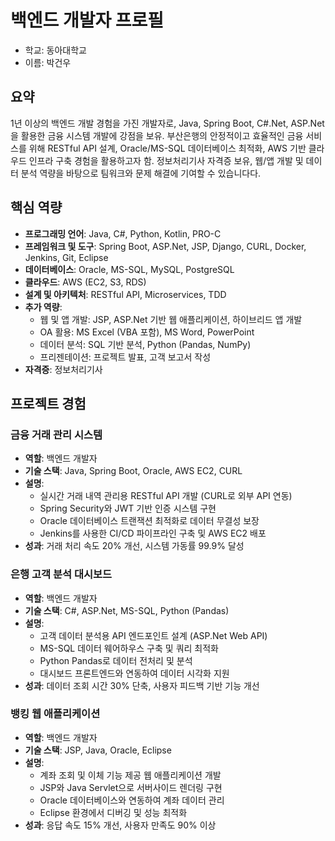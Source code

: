 # 백엔드 개발자 프로필
- 학교: 동아대학교
- 이름: 박건우

## 요약

1년 이상의 백엔드 개발 경험을 가진 개발자로, Java, Spring Boot, C#.Net, ASP.Net을 활용한 금융 시스템 개발에 강점을 보유. 부산은행의 안정적이고 효율적인 금융 서비스를 위해 RESTful API 설계, Oracle/MS-SQL 데이터베이스 최적화, AWS 기반 클라우드 인프라 구축 경험을 활용하고자 함. 정보처리기사 자격증 보유, 웹/앱 개발 및 데이터 분석 역량을 바탕으로 팀워크와 문제 해결에 기여할 수 있습니다다.

## 핵심 역량

- **프로그래밍 언어**: Java, C#, Python, Kotlin, PRO-C
- **프레임워크 및 도구**: Spring Boot, ASP.Net, JSP, Django, CURL, Docker, Jenkins, Git, Eclipse
- **데이터베이스**: Oracle, MS-SQL, MySQL, PostgreSQL
- **클라우드**: AWS (EC2, S3, RDS)
- **설계 및 아키텍처**: RESTful API, Microservices, TDD
- **추가 역량**:
  - 웹 및 앱 개발: JSP, ASP.Net 기반 웹 애플리케이션, 하이브리드 앱 개발
  - OA 활용: MS Excel (VBA 포함), MS Word, PowerPoint
  - 데이터 분석: SQL 기반 분석, Python (Pandas, NumPy)
  - 프리젠테이션: 프로젝트 발표, 고객 보고서 작성
- **자격증**: 정보처리기사 

## 프로젝트 경험

### 금융 거래 관리 시스템 

- **역할**: 백엔드 개발자
- **기술 스택**: Java, Spring Boot, Oracle, AWS EC2, CURL
- **설명**:
  - 실시간 거래 내역 관리용 RESTful API 개발 (CURL로 외부 API 연동)
  - Spring Security와 JWT 기반 인증 시스템 구현
  - Oracle 데이터베이스 트랜잭션 최적화로 데이터 무결성 보장
  - Jenkins를 사용한 CI/CD 파이프라인 구축 및 AWS EC2 배포
- **성과**: 거래 처리 속도 20% 개선, 시스템 가동률 99.9% 달성

### 은행 고객 분석 대시보드 

- **역할**: 백엔드 개발자
- **기술 스택**: C#, ASP.Net, MS-SQL, Python (Pandas)
- **설명**:
  - 고객 데이터 분석용 API 엔드포인트 설계 (ASP.Net Web API)
  - MS-SQL 데이터 웨어하우스 구축 및 쿼리 최적화
  - Python Pandas로 데이터 전처리 및 분석
  - 대시보드 프론트엔드와 연동하여 데이터 시각화 지원
- **성과**: 데이터 조회 시간 30% 단축, 사용자 피드백 기반 기능 개선

### 뱅킹 웹 애플리케이션 

- **역할**: 백엔드 개발자
- **기술 스택**: JSP, Java, Oracle, Eclipse
- **설명**:
  - 계좌 조회 및 이체 기능 제공 웹 애플리케이션 개발
  - JSP와 Java Servlet으로 서버사이드 렌더링 구현
  - Oracle 데이터베이스와 연동하여 계좌 데이터 관리
  - Eclipse 환경에서 디버깅 및 성능 최적화
- **성과**: 응답 속도 15% 개선, 사용자 만족도 90% 이상


